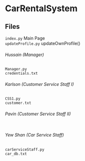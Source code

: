 # CarRentalSystem

## Files
`index.py` Main Page <br/>
`updateProfile.py` updateOwnProfile()

###### Hussain (Manager)
```
Manager.py
credentials.txt
```

###### Karlson (Customer Service Staff I)
```
CSS1.py
customer.txt
```

###### Pavin (Customer Service Staff II)
```
```

###### Yew Shan (Car Service Staff)
```
carServiceStaff.py
car_db.txt
```
